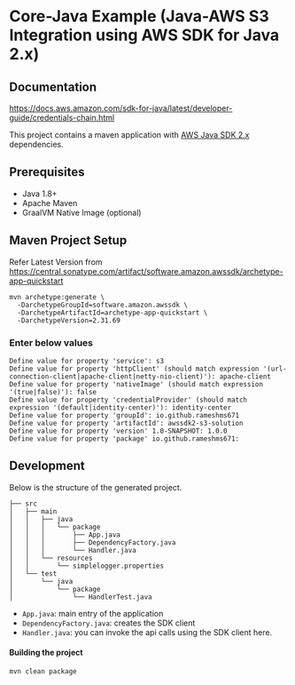 # Core-Java Example (Java-AWS S3 Integration using AWS SDK for Java 2.x)
## Documentation
https://docs.aws.amazon.com/sdk-for-java/latest/developer-guide/credentials-chain.html

This project contains a maven application with [AWS Java SDK 2.x](https://github.com/aws/aws-sdk-java-v2) dependencies.

## Prerequisites
- Java 1.8+
- Apache Maven
- GraalVM Native Image (optional)

## Maven Project Setup
Refer Latest Version from https://central.sonatype.com/artifact/software.amazon.awssdk/archetype-app-quickstart

```
mvn archetype:generate \
  -DarchetypeGroupId=software.amazon.awssdk \
  -DarchetypeArtifactId=archetype-app-quickstart \
  -DarchetypeVersion=2.31.69
```

### Enter below values
```
Define value for property 'service': s3
Define value for property 'httpClient' (should match expression '(url-connection-client|apache-client|netty-nio-client)'): apache-client
Define value for property 'nativeImage' (should match expression '(true|false)'): false
Define value for property 'credentialProvider' (should match expression '(default|identity-center)'): identity-center
Define value for property 'groupId': io.github.rameshms671
Define value for property 'artifactId': awssdk2-s3-solution         
Define value for property 'version' 1.0-SNAPSHOT: 1.0.0
Define value for property 'package' io.github.rameshms671: 
```

## Development

Below is the structure of the generated project.

```
├── src
│   ├── main
│   │   ├── java
│   │   │   └── package
│   │   │       ├── App.java
│   │   │       ├── DependencyFactory.java
│   │   │       └── Handler.java
│   │   └── resources
│   │       └── simplelogger.properties
│   └── test
│       └── java
│           └── package
│               └── HandlerTest.java
```

- `App.java`: main entry of the application
- `DependencyFactory.java`: creates the SDK client
- `Handler.java`: you can invoke the api calls using the SDK client here.

#### Building the project
```
mvn clean package
```

